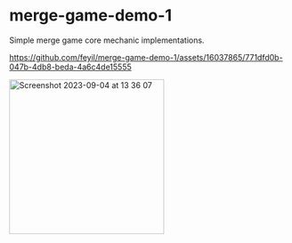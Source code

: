 # merge-game-demo-1
Simple merge game core mechanic implementations.

https://github.com/feyil/merge-game-demo-1/assets/16037865/771dfd0b-047b-4db8-beda-4a6c4de15555


<img width="278" alt="Screenshot 2023-09-04 at 13 36 07" src="https://github.com/feyil/merge-game-demo-1/assets/16037865/5e2cf981-94f9-4eda-be58-e686cd8d90f7">
